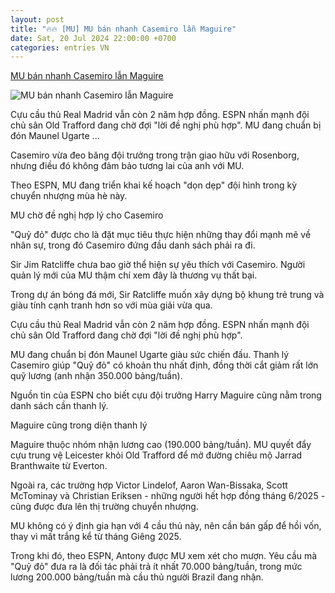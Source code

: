 ```yaml
---
layout: post
title: "🔥🔥 [MU] MU bán nhanh Casemiro lẫn Maguire"
date: Sat, 20 Jul 2024 22:00:00 +0700
categories: entries VN
---
```

[MU bán nhanh Casemiro lẫn Maguire](https://vietnamnet.vn/mu-ban-nhanh-casemiro-lan-maguire-2304023.html)

![MU bán nhanh Casemiro lẫn Maguire](https://static-images.vnncdn.net/vps_images_publish/000001/000003/2024/7/20/mu-rao-ban-casemiro-va-maguire-1502.jpg?width=0&s=UBhTs-VbrTLYqid7ByycVw)

Cựu cầu thủ Real Madrid vẫn còn 2 năm hợp đồng. ESPN nhấn mạnh đội chủ sân Old Trafford đang chờ đợi "lời đề nghị phù hợp". MU đang chuẩn bị đón Maunel Ugarte ...

Casemiro vừa đeo băng đội trưởng trong trận giao hữu với Rosenborg, nhưng điều đó không đảm bảo tương lai của anh với MU.

Theo ESPN, MU đang triển khai kế hoạch "dọn dẹp" đội hình trong kỳ chuyển nhượng mùa hè này.

MU chờ đề nghị hợp lý cho Casemiro

"Quỷ đỏ" được cho là đặt mục tiêu thực hiện những thay đổi mạnh mẽ về nhân sự, trong đó Casemiro đứng đầu danh sách phải ra đi.

Sir Jim Ratcliffe chưa bao giờ thể hiện sự yêu thích với Casemiro. Người quản lý mới của MU thậm chí xem đây là thương vụ thất bại.

Trong dự án bóng đá mới, Sir Ratcliffe muốn xây dựng bộ khung trẻ trung và giàu tính cạnh tranh hơn so với mùa giải vừa qua.

Cựu cầu thủ Real Madrid vẫn còn 2 năm hợp đồng. ESPN nhấn mạnh đội chủ sân Old Trafford đang chờ đợi "lời đề nghị phù hợp".

MU đang chuẩn bị đón Maunel Ugarte giàu sức chiến đấu. Thanh lý Casemiro giúp "Quỷ đỏ" có khoản thu nhất định, đồng thời cắt giảm rất lớn quỹ lương (anh nhận 350.000 bảng/tuần).

Nguồn tin của ESPN cho biết cựu đội trưởng Harry Maguire cũng nằm trong danh sách cần thanh lý.

Maguire cũng trong diện thanh lý

Maguire thuộc nhóm nhận lương cao (190.000 bảng/tuần). MU quyết đẩy cựu trung vệ Leicester khỏi Old Trafford để mở đường chiêu mộ Jarrad Branthwaite từ Everton.

Ngoài ra, các trường hợp Victor Lindelof, Aaron Wan-Bissaka, Scott McTominay và Christian Eriksen - những người hết hợp đồng tháng 6/2025 - cũng được đưa lên thị trường chuyển nhượng.

MU không có ý định gia hạn với 4 cầu thủ này, nên cần bán gấp để hồi vốn, thay vì mất trắng kể từ tháng Giêng 2025.

Trong khi đó, theo ESPN, Antony được MU xem xét cho mượn. Yêu cầu mà "Quỷ đỏ" đưa ra là đối tác phải trả ít nhất 70.000 bảng/tuần, trong mức lương 200.000 bảng/tuần mà cầu thủ người Brazil đang nhận.

